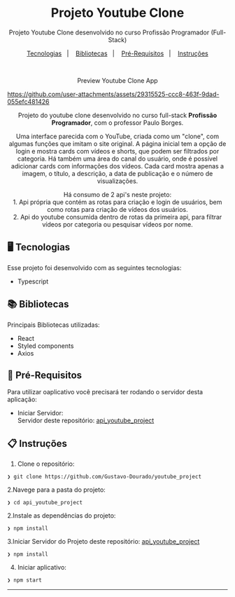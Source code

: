 <h1 align="center"> Projeto Youtube Clone </h1>

<p align="center">
Projeto Youtube Clone desenvolvido no curso Profissão Programador (Full-Stack)
</p>

<p align="center">
  <a href="#desktop_computer-tecnologias">Tecnologias</a>&nbsp;&nbsp;&nbsp;|&nbsp;&nbsp;&nbsp;
  <a href="#books-bibliotecas">Bibliotecas</a>&nbsp;&nbsp;&nbsp;|&nbsp;&nbsp;&nbsp;
  <a href="#wrench-pré-Requisitos">Pré-Requisitos</a>&nbsp;&nbsp;&nbsp;|&nbsp;&nbsp;&nbsp;
  <a href="#clipboard-instruções">Instruções</a>
</p>

<br>

<p align="center">
Preview Youtube Clone App </br>
</p>

https://github.com/user-attachments/assets/29315525-ccc8-463f-9dad-055efc481426

<p align="center">
  Projeto do youtube clone desenvolvido no curso full-stack <b>Profissão Programador</b>, com o professor Paulo Borges.
</p>

<p align="center">
  Uma interface parecida com o YouTube, criada como um "clone", com algumas funções que imitam o site original. A página inicial tem a opção de login e mostra cards com vídeos e shorts, que podem ser filtrados por categoria. Há também uma área do canal do usuário, onde é possível adicionar cards com informações dos vídeos. Cada card mostra apenas a imagem, o título, a descrição, a data de publicação e o número de visualizações. 
</p>

<p align="center">
  Há consumo de 2 api's neste projeto:   </br>  
    1. Api própria que contém as rotas para criação e login de usuários, bem como rotas para criação de vídeos dos usuários.   </br>
    2. Api do youtube consumida dentro de rotas da primeira api, para filtrar vídeos por categoria ou pesquisar vídeos por nome.
</p>

## :desktop_computer: Tecnologias 

Esse projeto foi desenvolvido com as seguintes tecnologias:
- Typescript

## :books: Bibliotecas
Principais Bibliotecas utilizadas:
- React
- Styled components
- Axios

## :wrench: Pré-Requisitos
Para utilizar oaplicativo você precisará ter rodando o servidor desta aplicação:
- Iniciar Servidor: </br>
Servidor deste repositório: [api_youtube_project](https://github.com/Gustavo-Dourado/api_youtube_project)

## :clipboard: Instruções
1. Clone o repositório:

```
❯ git clone https://github.com/Gustavo-Dourado/youtube_project
```

2.Navege para a pasta do projeto:

```
❯ cd api_youtube_project
```

2.Instale as dependências do projeto:

```
❯ npm install
```

3.Iniciar Servidor do Projeto deste repositório: [api_youtube_project](https://github.com/Gustavo-Dourado/api_youtube_project)

```
❯ npm install
```

4. Iniciar aplicativo:

```
❯ npm start
```
---

